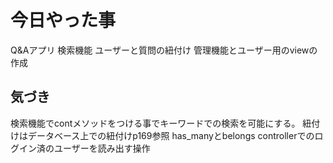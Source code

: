 # 今日やった事

Q&Aアプリ
検索機能
ユーザーと質問の紐付け
管理機能とユーザー用のviewの作成

## 気づき
検索機能でcontメソッドをつける事でキーワードでの検索を可能にする。
紐付けはデータベース上での紐付けp169参照
has_manyとbelongs
controllerでのログイン済のユーザーを読み出す操作

